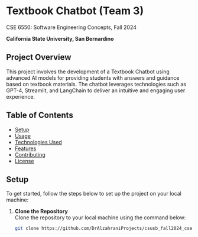 # Textbook Chatbot (Team 3)
CSE 6550: Software Engineering Concepts, Fall 2024

**California State University, San Bernardino**

## Project Overview

This project involves the development of a Textbook Chatbot using advanced AI models for providing students with answers and guidance based on textbook materials. The chatbot leverages technologies such as GPT-4, Streamlit, and LangChain to deliver an intuitive and engaging user experience.

## Table of Contents
- [Setup](#setup)
- [Usage](#usage)
- [Technologies Used](#technologies-used)
- [Features](#features)
- [Contributing](#contributing)
- [License](#license)

## Setup

To get started, follow the steps below to set up the project on your local machine:

1. **Clone the Repository**  
   Clone the repository to your local machine using the command below:

   ```bash
   git clone https://github.com/DrAlzahraniProjects/csusb_fall2024_cse6550_team3.git
